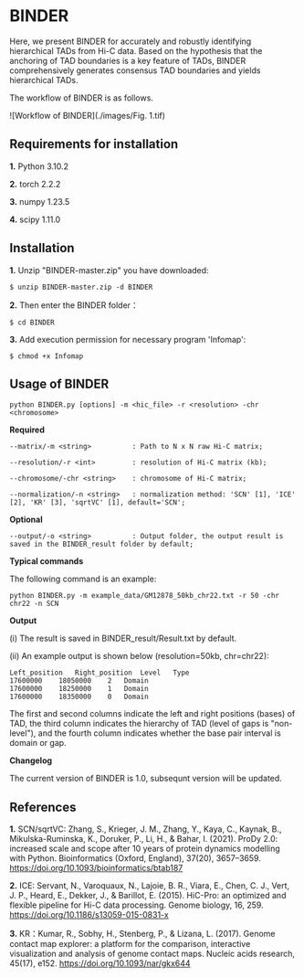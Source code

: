 # BINDER

Here, we present BINDER for accurately and robustly identifying hierarchical TADs from Hi-C data. Based on the hypothesis that the anchoring of TAD boundaries is a key feature of TADs, BINDER comprehensively generates consensus TAD boundaries and yields hierarchical TADs.

The workflow of BINDER is as follows.

![Workflow of BINDER](./images/Fig. 1.tif)

## Requirements for installation

**1.** Python 3.10.2

**2.** torch 2.2.2

**3.** numpy 1.23.5

**4.** scipy 1.11.0

## Installation

**1.** Unzip "BINDER-master.zip" you have downloaded:

`$ unzip BINDER-master.zip -d BINDER`

**2.** Then enter the BINDER folder：

`$ cd BINDER`

**3.** Add execution permission for necessary program 'Infomap':

`$ chmod +x Infomap`

## Usage of BINDER
		
    python BINDER.py [options] -m <hic_file> -r <resolution> -chr <chromosome>

**Required**

    --matrix/-m <string>          : Path to N x N raw Hi-C matrix;

    --resolution/-r <int>         : resolution of Hi-C matrix (kb);

    --chromosome/-chr <string>    : chromosome of Hi-C matrix;

    --normalization/-n <string>   : normalization method: 'SCN' [1], 'ICE' [2], 'KR' [3], 'sqrtVC' [1], default='SCN';

**Optional**

    --output/-o <string>          : Output folder, the output result is saved in the BINDER_result folder by default;

**Typical commands**

The following command is an example:

    python BINDER.py -m example_data/GM12878_50kb_chr22.txt -r 50 -chr chr22 -n SCN

**Output**

(i) The result is saved in BINDER_result/Result.txt by default.

(ii) An example output is shown below (resolution=50kb, chr=chr22):

    Left_position	Right_position	Level	Type
    17600000	18050000	2	Domain
    17600000	18250000	1	Domain
    17600000	18350000	0	Domain

The first and second columns indicate the left and right positions (bases) of TAD, the third column indicates the hierarchy of TAD (level of gaps is "non-level"), and the fourth column indicates whether the base pair interval is domain or gap.

**Changelog**

The current version of BINDER is 1.0, subsequnt version will be updated.

## References

**1.** SCN/sqrtVC: Zhang, S., Krieger, J. M., Zhang, Y., Kaya, C., Kaynak, B., Mikulska-Ruminska, K., Doruker, P., Li, H., & Bahar, I. (2021). ProDy 2.0: increased scale and scope after 10 years of protein dynamics modelling with Python. Bioinformatics (Oxford, England), 37(20), 3657–3659. https://doi.org/10.1093/bioinformatics/btab187

**2.** ICE: Servant, N., Varoquaux, N., Lajoie, B. R., Viara, E., Chen, C. J., Vert, J. P., Heard, E., Dekker, J., & Barillot, E. (2015). HiC-Pro: an optimized and flexible pipeline for Hi-C data processing. Genome biology, 16, 259. https://doi.org/10.1186/s13059-015-0831-x

**3.** KR：Kumar, R., Sobhy, H., Stenberg, P., & Lizana, L. (2017). Genome contact map explorer: a platform for the comparison, interactive visualization and analysis of genome contact maps. Nucleic acids research, 45(17), e152. https://doi.org/10.1093/nar/gkx644


